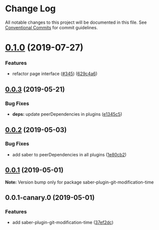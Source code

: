 # Change Log

All notable changes to this project will be documented in this file.
See [Conventional Commits](https://conventionalcommits.org) for commit guidelines.

# [0.1.0](https://github.com/saberland/saber/compare/saber-plugin-git-modification-time@0.0.3...saber-plugin-git-modification-time@0.1.0) (2019-07-27)

### Features

- refactor page interface ([#345](https://github.com/saberland/saber/issues/345)) ([629c4a6](https://github.com/saberland/saber/commit/629c4a6))

## [0.0.3](https://github.com/egoist/saber/compare/saber-plugin-git-modification-time@0.0.2...saber-plugin-git-modification-time@0.0.3) (2019-05-21)

### Bug Fixes

- **deps:** update peerDependencies in plugins ([e1345c5](https://github.com/egoist/saber/commit/e1345c5))

## [0.0.2](https://github.com/egoist/saber/compare/saber-plugin-git-modification-time@0.0.1...saber-plugin-git-modification-time@0.0.2) (2019-05-03)

### Bug Fixes

- add saber to peerDependencies in all plugins ([1e80cb2](https://github.com/egoist/saber/commit/1e80cb2))

## [0.0.1](https://github.com/egoist/saber/compare/saber-plugin-git-modification-time@0.0.1-canary.0...saber-plugin-git-modification-time@0.0.1) (2019-05-01)

**Note:** Version bump only for package saber-plugin-git-modification-time

## 0.0.1-canary.0 (2019-05-01)

### Features

- add saber-plugin-git-modification-time ([37ef2dc](https://github.com/egoist/saber/commit/37ef2dc))

